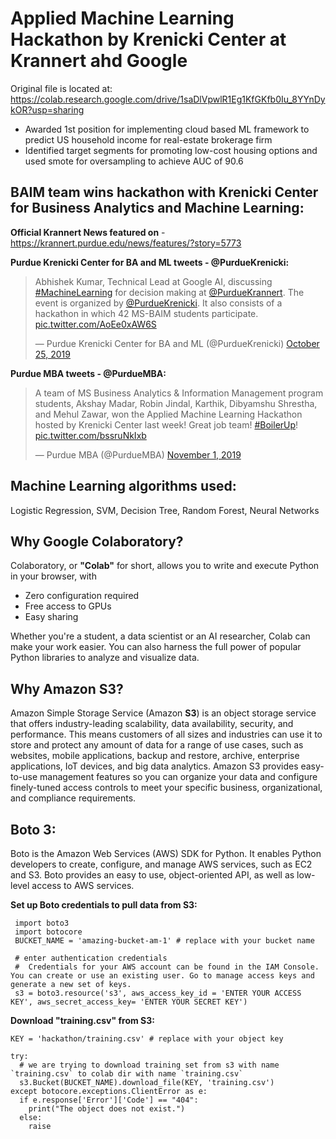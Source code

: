 # Applied Machine Learning Hackathon by Krenicki Center at Krannert ahd Google
Original file is located at: https://colab.research.google.com/drive/1saDlVpwlR1Eg1KfGKfb0Iu_8YYnDykOR?usp=sharing

* Awarded 1st position for implementing cloud based ML framework to predict US household income for real-estate brokerage firm
* Identified target segments for promoting low-cost housing options and used smote for oversampling to achieve AUC of 90.6

## BAIM team wins hackathon with Krenicki Center for Business Analytics and Machine Learning:
**Official Krannert News featured on** - https://krannert.purdue.edu/news/features/?story=5773

**Purdue Krenicki Center for BA and ML tweets - @PurdueKrenicki:**

<blockquote class="twitter-tweet"><p lang="en" dir="ltr">Abhishek Kumar, Technical Lead at Google AI, discussing <a href="https://twitter.com/hashtag/MachineLearning?src=hash&amp;ref_src=twsrc%5Etfw">#MachineLearning</a> for decision making at <a href="https://twitter.com/PurdueKrannert?ref_src=twsrc%5Etfw">@PurdueKrannert</a>. The event is organized by <a href="https://twitter.com/PurdueKrenicki?ref_src=twsrc%5Etfw">@PurdueKrenicki</a>. It also consists of a hackathon in which 42 MS-BAIM students participate. <a href="https://t.co/AoEe0xAW6S">pic.twitter.com/AoEe0xAW6S</a></p>&mdash; Purdue Krenicki Center for BA and ML (@PurdueKrenicki) <a href="https://twitter.com/PurdueKrenicki/status/1187712241208037377?ref_src=twsrc%5Etfw">October 25, 2019</a></blockquote> 

**Purdue MBA tweets - @PurdueMBA:**

<blockquote class="twitter-tweet"><p lang="en" dir="ltr">A team of MS Business Analytics &amp; Information Management program students, Akshay Madar, Robin Jindal, Karthik, Dibyamshu Shrestha, and Mehul Zawar, won the Applied Machine Learning Hackathon hosted by Krenicki Center last week! Great job team! <a href="https://twitter.com/hashtag/BoilerUp?src=hash&amp;ref_src=twsrc%5Etfw">#BoilerUp</a>! <a href="https://t.co/bssruNkIxb">pic.twitter.com/bssruNkIxb</a></p>&mdash; Purdue MBA (@PurdueMBA) <a href="https://twitter.com/PurdueMBA/status/1190253859270213632?ref_src=twsrc%5Etfw">November 1, 2019</a></blockquote> 

## Machine Learning algorithms used: 
Logistic Regression, SVM, Decision Tree, Random Forest, Neural Networks

## Why Google Colaboratory?
Colaboratory, or **"Colab"** for short, allows you to write and execute Python in your browser, with
* Zero configuration required
* Free access to GPUs
* Easy sharing

Whether you're a student, a data scientist or an AI researcher, Colab can make your work easier. You can also harness the full power of popular Python libraries to analyze and visualize data.

## Why Amazon S3?
Amazon Simple Storage Service (Amazon **S3**) is an object storage service that offers industry-leading scalability, data availability, security, and performance. This means customers of all sizes and industries can use it to store and protect any amount of data for a range of use cases, such as websites, mobile applications, backup and restore, archive, enterprise applications, IoT devices, and big data analytics. Amazon S3 provides easy-to-use management features so you can organize your data and configure finely-tuned access controls to meet your specific business, organizational, and compliance requirements.

## Boto 3:
Boto is the Amazon Web Services (AWS) SDK for Python. It enables Python developers to create, configure, and manage AWS services, such as EC2 and S3. Boto provides an easy to use, object-oriented API, as well as low-level access to AWS services.

**Set up Boto credentials to pull data from S3:**
```
 import boto3  
 import botocore  
 BUCKET_NAME = 'amazing-bucket-am-1' # replace with your bucket name
 
 # enter authentication credentials
 #  Credentials for your AWS account can be found in the IAM Console. You can create or use an existing user. Go to manage access keys and generate a new set of keys.
 s3 = boto3.resource('s3', aws_access_key_id = 'ENTER YOUR ACCESS KEY', aws_secret_access_key= 'ENTER YOUR SECRET KEY')  
 ```
 
 **Download "training.csv" from S3:**
 ```
 KEY = 'hackathon/training.csv' # replace with your object key  

 try:  
   # we are trying to download training set from s3 with name `training.csv` to colab dir with name `training.csv`  
   s3.Bucket(BUCKET_NAME).download_file(KEY, 'training.csv')  
 except botocore.exceptions.ClientError as e:  
   if e.response['Error']['Code'] == "404":  
     print("The object does not exist.")  
   else:  
     raise  
 ```
 
 



